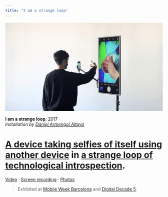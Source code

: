 ```yaml
---
title: "I am a strange loop"
---
```

![](../assets/202103150108.gif)

**I am a strange loop**, 2017  
*Installation by [Daniel Armengol Altayó](202103150041)*

# [A device taking selfies of itself using another device](202104150159) in [a strange loop of technological introspection](202104150126).

[Video](202104150132) · [Screen recording](https://www.flickr.com/photos/danielarmengolaltayo/50181035466/in/album-72157681359286906/lightbox/) · [Photos](https://www.flickr.com/photos/danielarmengolaltayo/albums/72157681359286906)

>Exhibited at [Mobile Week Barcelona](202104150133) and [Digital Decade 5](202104150137).  